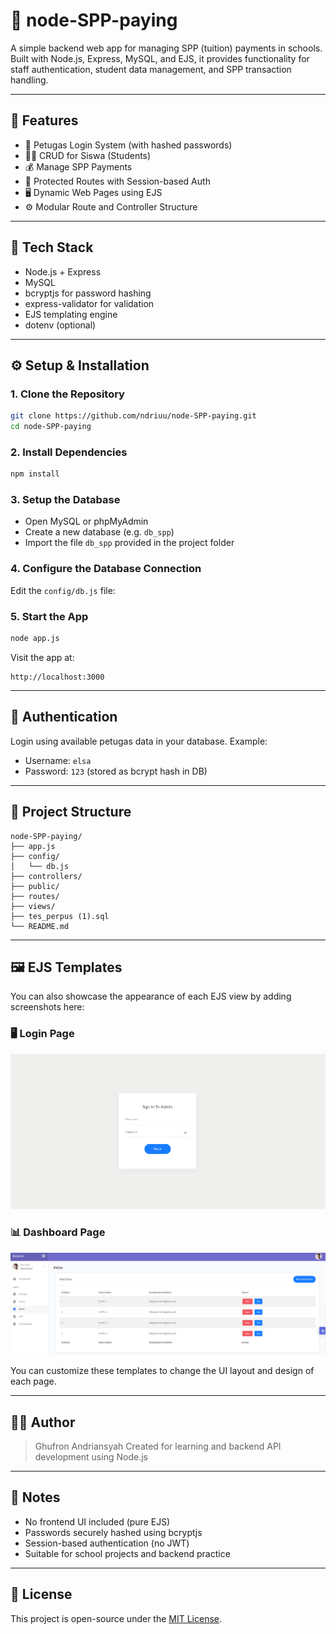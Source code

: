 # 💸 node-SPP-paying

A simple backend web app for managing SPP (tuition) payments in schools. Built with Node.js, Express, MySQL, and EJS, it provides functionality for staff authentication, student data management, and SPP transaction handling.

---

## 🚀 Features

* 👤 Petugas Login System (with hashed passwords)
* 🧑‍🎓 CRUD for Siswa (Students)
* 💰 Manage SPP Payments
* 🔐 Protected Routes with Session-based Auth
* 🖥️ Dynamic Web Pages using EJS
* ⚙️ Modular Route and Controller Structure

---

## 🧰 Tech Stack

* Node.js + Express
* MySQL
* bcryptjs for password hashing
* express-validator for validation
* EJS templating engine
* dotenv (optional)

---

## ⚙️ Setup & Installation

### 1. Clone the Repository

```bash
git clone https://github.com/ndriuu/node-SPP-paying.git
cd node-SPP-paying
```

### 2. Install Dependencies

```bash
npm install
```

### 3. Setup the Database

* Open MySQL or phpMyAdmin
* Create a new database (e.g. `db_spp`)
* Import the file `db_spp` provided in the project folder

### 4. Configure the Database Connection

Edit the `config/db.js` file:

### 5. Start the App

```bash
node app.js
```

Visit the app at:

```
http://localhost:3000
```

---

## 🔑 Authentication

Login using available petugas data in your database. Example:

* Username: `elsa`
* Password: `123` (stored as bcrypt hash in DB)

---

## 📁 Project Structure

```
node-SPP-paying/
├── app.js
├── config/
│   └── db.js
├── controllers/
├── public/
├── routes/
├── views/
├── tes_perpus (1).sql
└── README.md
```

---

## 🖼️ EJS Templates

You can also showcase the appearance of each EJS view by adding screenshots here:

### 🖥️ Login Page

![Login EJS](./img/result2.png)

### 📊 Dashboard Page

![Dashboard EJS](./img/result1.png)


You can customize these templates to change the UI layout and design of each page.

---

## 👨‍💻 Author

> Ghufron Andriansyah
> Created for learning and backend API development using Node.js

---

## 📌 Notes

* No frontend UI included (pure EJS)
* Passwords securely hashed using bcryptjs
* Session-based authentication (no JWT)
* Suitable for school projects and backend practice

---

## 📄 License

This project is open-source under the [MIT License](./LICENSE).
